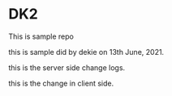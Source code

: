 # DK2
This is sample repo

this is sample did by dekie on 13th June, 2021.

this is the server side change logs.

this is the change in client side.